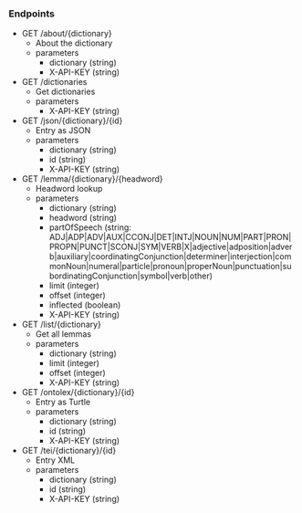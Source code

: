 ### Endpoints

- GET /about/{dictionary}
  - About the dictionary
  - parameters
    - dictionary (string)
    - X-API-KEY (string)
- GET /dictionaries
  - Get dictionaries
  - parameters
    - X-API-KEY (string)
- GET /json/{dictionary}/{id}
  - Entry as JSON
  - parameters
    - dictionary (string)
    - id (string)
    - X-API-KEY (string)
- GET /lemma/{dictionary}/{headword}
  - Headword lookup
  - parameters
    - dictionary (string)
    - headword (string)
    - partOfSpeech (string: ADJ|ADP|ADV|AUX|CCONJ|DET|INTJ|NOUN|NUM|PART|PRON|PROPN|PUNCT|SCONJ|SYM|VERB|X|adjective|adposition|adverb|auxiliary|coordinatingConjunction|determiner|interjection|commonNoun|numeral|particle|pronoun|properNoun|punctuation|subordinatingConjunction|symbol|verb|other)
    - limit (integer)
    - offset (integer)
    - inflected (boolean)
    - X-API-KEY (string)
- GET /list/{dictionary}
  - Get all lemmas
  - parameters
    - dictionary (string)
    - limit (integer)
    - offset (integer)
    - X-API-KEY (string)
- GET /ontolex/{dictionary}/{id}
  - Entry as Turtle
  - parameters
    - dictionary (string)
    - id (string)
    - X-API-KEY (string)
- GET /tei/{dictionary}/{id}
  - Entry XML
  - parameters
    - dictionary (string)
    - id (string)
    - X-API-KEY (string)
